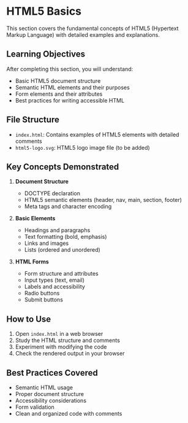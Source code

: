 # HTML5 Basics

This section covers the fundamental concepts of HTML5 (Hypertext Markup Language) with detailed examples and explanations.

## Learning Objectives

After completing this section, you will understand:
- Basic HTML5 document structure
- Semantic HTML elements and their purposes
- Form elements and their attributes
- Best practices for writing accessible HTML

## File Structure

- `index.html`: Contains examples of HTML5 elements with detailed comments
- `html5-logo.svg`: HTML5 logo image file (to be added)

## Key Concepts Demonstrated

1. **Document Structure**
   - DOCTYPE declaration
   - HTML5 semantic elements (header, nav, main, section, footer)
   - Meta tags and character encoding

2. **Basic Elements**
   - Headings and paragraphs
   - Text formatting (bold, emphasis)
   - Links and images
   - Lists (ordered and unordered)

3. **HTML Forms**
   - Form structure and attributes
   - Input types (text, email)
   - Labels and accessibility
   - Radio buttons
   - Submit buttons

## How to Use

1. Open `index.html` in a web browser
2. Study the HTML structure and comments
3. Experiment with modifying the code
4. Check the rendered output in your browser

## Best Practices Covered

- Semantic HTML usage
- Proper document structure
- Accessibility considerations
- Form validation
- Clean and organized code with comments